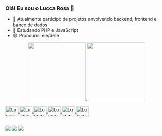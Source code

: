 ### Olá! Eu sou o Lucca Rosa 👋

<!--
**luccarosaa/luccarosaa** is a ✨ _special_ ✨ repository because its `README.md` (this file) appears on your GitHub profile.

Here are some ideas to get you started: -->

- 🔭 Atualmente participo de projetos envolvendo backend, frontend e banco de dados
- 🌱 Estudando PHP e JavaScript
- 😄 Pronouns: ele/dele

<div align="center">
  <a href="https://github.com/luccarosaa">
  <img height="180em" src="https://github-readme-stats.vercel.app/api?username=luccarosaa&show_icons=true&theme=dark&include_all_commits=true&count_private=true"/>
  <img height="180em" src="https://github-readme-stats.vercel.app/api/top-langs/?username=luccarosaa&layout=compact&langs_count=7&theme=dark"/>
</div>
  
<div style="display: inline_block"><br>
  <img align="center" alt="Lucca-HTML" height="30" width="40" src="https://cdn.jsdelivr.net/gh/devicons/devicon/icons/html5/html5-original.svg">
  <img align="center" alt="Lucca-CSS" height="30" width="40" src="https://cdn.jsdelivr.net/gh/devicons/devicon/icons/css3/css3-original.svg">
  <img align="center" alt="Lucca-Js" height="30" width="40" src="https://cdn.jsdelivr.net/gh/devicons/devicon/icons/javascript/javascript-original.svg">
  <img align="center" alt="Lucca-PHP" height="30" width="40" src="https://cdn.jsdelivr.net/gh/devicons/devicon/icons/php/php-original.svg">
  <img align="center" alt="Lucca-MySQL" height="30" width="40" src="https://cdn.jsdelivr.net/gh/devicons/devicon/icons/mysql/mysql-original.svg">
  <img align="center" alt="Lucca-MySQL" height="30" width="40" src="https://cdn.jsdelivr.net/gh/devicons/devicon/icons/python/python-original.svg">
</div>
  
##
 
<div> 
  <a href="https://instagram.com/luccarosaa" target="_blank"><img src="https://img.shields.io/badge/-Instagram-%23E4405F?style=for-the-badge&logo=instagram&logoColor=white" target="_blank"></a>
 	<a href = "mailto:luccaroosa12+contact@gmail.com"><img src="https://img.shields.io/badge/-Gmail-%23333?style=for-the-badge&logo=gmail&logoColor=white" target="_blank"></a>
  <a href="https://www.linkedin.com/in/luccarosaa" target="_blank"><img src="https://img.shields.io/badge/-LinkedIn-%230077B5?style=for-the-badge&logo=linkedin&logoColor=white" target="_blank"></a> 
</div>
